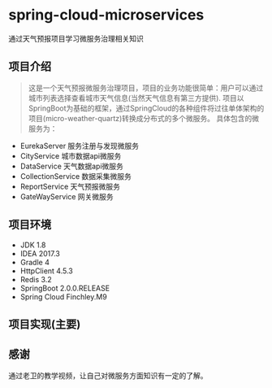 # spring-cloud-microservices 
通过天气预报项目学习微服务治理相关知识

## 项目介绍
> 这是一个天气预报微服务治理项目，项目的业务功能很简单：用户可以通过城市列表选择查看城市天气信息(当然天气信息有第三方提供).
项目以SpringBoot为基础的框架，通过SpringCloud的各种组件将过往单体架构的项目(micro-weather-quartz)转换成分布式的多个微服务。
具体包含的微服务为：
* EurekaServer 服务注册与发现微服务
* CityService 城市数据api微服务
* DataService 天气数据api微服务
* CollectionService 数据采集微服务
* ReportService 天气预报微服务
* GateWayService 网关微服务

## 项目环境
* JDK 1.8
* IDEA 2017.3
* Gradle 4
* HttpClient 4.5.3
* Redis 3.2
* SpringBoot 2.0.0.RELEASE
* Spring Cloud Finchley.M9

## 项目实现(主要)

## 感谢
通过老卫的教学视频，让自己对微服务方面知识有一定的了解。



